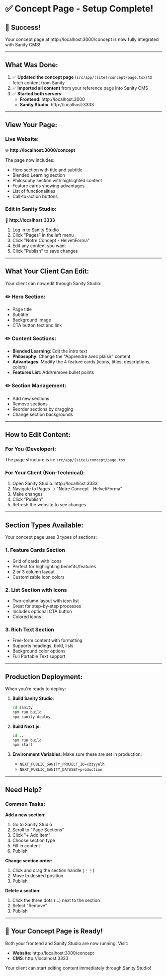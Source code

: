 # ✅ Concept Page - Setup Complete!

## 🎉 Success!

Your concept page at http://localhost:3000/concept is now fully integrated with Sanity CMS!

---

## What Was Done:

1. ✅ **Updated the concept page** (`src/app/(site)/concept/page.tsx`) to fetch content from Sanity
2. ✅ **Imported all content** from your reference page into Sanity CMS
3. ✅ **Started both servers**:
   - **Frontend**: http://localhost:3000
   - **Sanity Studio**: http://localhost:3333

---

## View Your Page:

### Live Website:
🌐 **http://localhost:3000/concept**

The page now includes:
- Hero section with title and subtitle
- Blended Learning section
- Philosophy section with highlighted content
- Feature cards showing advantages
- List of functionalities
- Call-to-action buttons

### Edit in Sanity Studio:
🎨 **http://localhost:3333**

1. Log in to Sanity Studio
2. Click "Pages" in the left menu
3. Click "Notre Concept - HelvetiForma"
4. Edit any content you want
5. Click "Publish" to save changes

---

## What Your Client Can Edit:

Your client can now edit through Sanity Studio:

### ✏️ Hero Section:
- Page title
- Subtitle
- Background image
- CTA button text and link

### ✏️ Content Sections:
- **Blended Learning**: Edit the intro text
- **Philosophy**: Change the "Apprendre avec plaisir" content
- **Advantages**: Modify the 4 feature cards (icons, titles, descriptions, colors)
- **Features List**: Add/remove bullet points

### ✏️ Section Management:
- Add new sections
- Remove sections
- Reorder sections by dragging
- Change section backgrounds

---

## How to Edit Content:

### For You (Developer):
The page structure is in: `src/app/(site)/concept/page.tsx`

### For Your Client (Non-Technical):
1. Open Sanity Studio: http://localhost:3333
2. Navigate to Pages → "Notre Concept - HelvetiForma"
3. Make changes
4. Click "Publish"
5. Refresh the website to see changes

---

## Section Types Available:

Your concept page uses 3 types of sections:

### 1. **Feature Cards Section**
- Grid of cards with icons
- Perfect for highlighting benefits/features
- 2 or 3 column layout
- Customizable icon colors

### 2. **List Section with Icons**
- Two-column layout with icon list
- Great for step-by-step processes
- Includes optional CTA button
- Colored icons

### 3. **Rich Text Section**
- Free-form content with formatting
- Supports headings, bold, lists
- Background color options
- Full Portable Text support

---

## Production Deployment:

When you're ready to deploy:

1. **Build Sanity Studio**:
   ```bash
   cd sanity
   npm run build
   npx sanity deploy
   ```

2. **Build Next.js**:
   ```bash
   cd ..
   npm run build
   npm start
   ```

3. **Environment Variables**:
   Make sure these are set in production:
   - `NEXT_PUBLIC_SANITY_PROJECT_ID=xzzyyelh`
   - `NEXT_PUBLIC_SANITY_DATASET=production`

---

## Need Help?

### Common Tasks:

**Add a new section:**
1. Go to Sanity Studio
2. Scroll to "Page Sections"
3. Click "+ Add item"
4. Choose section type
5. Fill in content
6. Publish

**Change section order:**
1. Click and drag the section handle (⋮⋮)
2. Move to desired position
3. Publish

**Delete a section:**
1. Click the three dots (...) next to the section
2. Select "Remove"
3. Publish

---

## 🎊 Your Concept Page is Ready!

Both your frontend and Sanity Studio are now running. Visit:
- **Website**: http://localhost:3000/concept
- **CMS**: http://localhost:3333

Your client can start editing content immediately through Sanity Studio!

